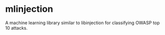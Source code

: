 # mlinjection
A machine learning library similar to libinjection for classifying OWASP top 10 attacks.  
